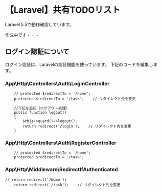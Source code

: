 # 【Laravel】共有TODOリスト
Laravel 5.5で動作確認しています。

作成中です・・・

## ログイン認証について
ログイン認証は、Laravelの認証機能を使っています。
下記のコードを編集します。

### App\Http\Controllers\Auth\LoginController
```
    // protected $redirectTo = '/home';
    protected $redirectTo = '/task';    // リダイレクト先を変更

    //下記を追記（ログアウト処理）
    public function logout()
    {
        $this->guard()->logout();
        return redirect('/login');    // リダイレクト先を変更
    }
```
### App\Http\Controllers\Auth\RegisterController
```
    // protected $redirectTo = '/home';
    protected $redirectTo = '/task';
```
### App\Http\Middleware\RedirectIfAuthenticated
```
// return redirect('/home');
    return redirect('/task');    // リダイレクト先を変更
```
